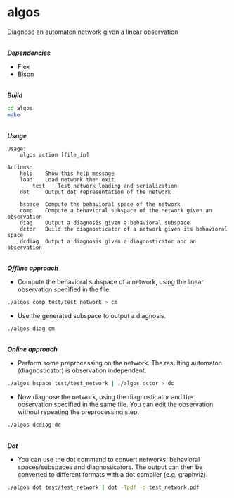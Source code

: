# algos
Diagnose an automaton network given a linear observation

\
***Dependencies***
* Flex
* Bison

\
***Build***
```bash
cd algos
make
```
\
***Usage***
```
Usage:
	algos action [file_in]

Actions:
	help    Show this help message
	load    Load network then exit
        test    Test network loading and serialization
	dot     Output dot representation of the network

	bspace  Compute the behavioral space of the network
	comp    Compute a behavioral subspace of the network given an observation
	diag    Output a diagnosis given a behavioral subspace
	dctor   Build the diagnosticator of a network given its behavioral space
	dcdiag	Output a diagnosis given a diagnosticator and an observation

```
\
***Offline approach***
* Compute the behavioral subspace of a network, using the linear observation specified in the file.
```bash
./algos comp test/test_network > cm
```
* Use the generated subspace to output a diagnosis. 
```bash
./algos diag cm
```
\
***Online approach***
* Perform some preprocessing on the network. The resulting automaton (diagnosticator) is observation independent.
```bash
./algos bspace test/test_network | ./algos dctor > dc
```
* Now diagnose the network, using the diagnosticator and the observation specified in the same file. You can edit the observation without repeating the preprocessing step.
```bash
./algos dcdiag dc
```
\
***Dot***
* You can use the dot command to convert networks, behavioral spaces/subspaces and diagnosticators. The output can then be converted to different formats with a dot compiler (e.g. graphviz).
```bash
./algos dot test/test_network | dot -Tpdf -o test_network.pdf
```

